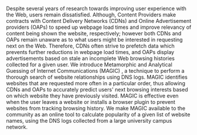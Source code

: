 Despite several years of research towards improving user experience with the Web, users remain dissatisfied. Although, Content Providers make contracts with Content Delivery Networks (CDNs) and Online Advertisement providers (OAPs) to speed up webpage load times and improve relevancy of content being shown the website, respectively; however both CDNs and OAPs remain unaware as to what users might be interested in requesting next on the Web. Therefore, CDNs often strive to prefetch data which prevents further reductions in webpage load times, and OAPs display advertisements based on stale an incomplete Web browsing histories collected for a given user. We introduce Metamorphic and Analytical Guessing of Internet Communications (MAGIC) , a technique to perform a thorough search of website relationships using DNS logs.
MAGIC identifies websites that are requested more often in a particular order, thus allowing CDNs and OAPs to accurately predict users' next browsing interests based on which website they have previously visited. MAGIC is effective even when the user leaves a website or installs a browser plugin to prevent websites from tracking browsing history. We make MAGIC available to the community as an online tool to calculate popularity of a given list of website names, using the DNS logs collected from a large university campus network.
